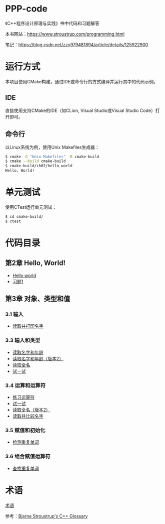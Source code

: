 # PPP-code
《C++程序设计原理与实践》书中代码和习题解答

本书网站：https://www.stroustrup.com/programming.html

笔记：https://blog.csdn.net/zzy979481894/article/details/125922900

# 运行方式
本项目使用CMake构建，通过IDE或命令行的方式编译并运行其中的代码示例。

## IDE
直接使用支持CMake的IDE（如CLion, Visual Studio或Visual Studio Code）打开即可。

## 命令行
以Linux系统为例，使用Unix Makefiles生成器：
```bash
$ cmake -G "Unix Makefiles" -B cmake-build
$ cmake --build cmake-build
$ cmake-build/ch02/hello_world 
Hello, World!
```

# 单元测试
使用CTest运行单元测试：
```bash
$ cd cmake-build/
$ ctest
```

# 代码目录
## 第2章 Hello, World!
* [Hello world](ch02/hello_world.cpp)
* [习题1](ch02/exec2-1.cpp)

## 第3章 对象、类型和值
### 3.1 输入
* [读取并打印名字](ch03/read_and_write_first_name.cpp)

### 3.3 输入和类型
* [读取名字和年龄](ch03/read_name_and_age.cpp)
* [读取名字和年龄（版本2）](ch03/read_name_and_age_v2.cpp)
* [读取全名](ch03/read_full_name.cpp)
* [试一试](ch03/read_name_and_age_v3.cpp)

### 3.4 运算和运算符
* [练习运算符](ch03/double_operators.cpp)
* [试一试](ch03/integer_operators.cpp)
* [读取全名（版本2）](ch03/read_full_name_v2.cpp)
* [读取并比较名字](ch03/read_and_compare_names.cpp)

### 3.5 赋值和初始化
* [检测重复单词](ch03/detect_repeated_words.cpp)

### 3.6 组合赋值运算符
* [查找重复单词](ch03/find_repeated_words.cpp)

# 术语
[术语](terms.txt)

参考：[Bjarne Stroustrup's C++ Glossary](https://www.stroustrup.com/glossary.html)
